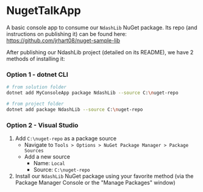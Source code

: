 # NugetTalkApp

A basic console app to consume our `NdashLib` NuGet package. Its repo (and instructions on publishing it)
can be found here: https://github.com/jrhart08/nuget-sample-lib

After publishing our NdashLib project (detailed on its README), we have 2 methods of installing it:

### Option 1 - dotnet CLI

```bash
# from solution folder
dotnet add MyConsoleApp package NdashLib --source C:\nuget-repo

# from project folder
dotnet add package NdashLib --source C:\nuget-repo
```

### Option 2 - Visual Studio

1. Add `C:\nuget-repo` as a package source
    - Navigate to `Tools > Options > NuGet Package Manager > Package Sources`
    - Add a new source
      - Name: `Local`
      - Source: `C:\nuget-repo`
2. Install our `NdashLib` NuGet package using your favorite method (via the Package Manager Console or the "Manage Packages" window)
